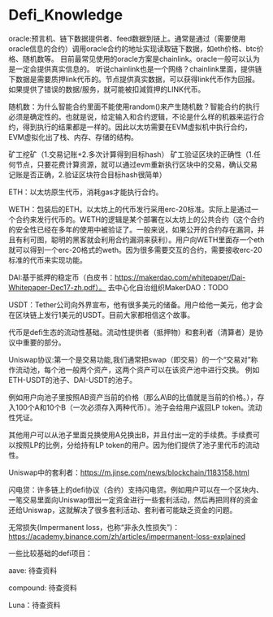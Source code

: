 # Defi_Knowledge

oracle:预言机、链下数据提供者、feed数据到链上。通常是通过（需要使用oracle信息的合约）调用oracle合约的地址实现读取链下数据，如eth价格、btc价格、随机数等。
目前最常见使用的oracle方案是chainlink。oracle一般可以认为是一定会提供真实信息的。
听说chainlink也是一个网络？chainlink里面，提供链下数据是需要质押link代币的。节点提供真实数据，可以获得link代币作为回报。如果提供了错误的数据/服务，就可能被扣減質押的LINK代币。

随机数：为什么智能合约里面不能使用random()来产生随机数？智能合约的执行必须是确定性的。也就是说，给定输入和合约逻辑，不论是什么样的机器来运行合约，得到执行的结果都是一样的。因此以太坊需要在EVM虚拟机中执行合约，EVM虚拟化出了栈、内存、存储的结构。

矿工挖矿（1.交易记账+2.多次计算得到目标hash）
矿工验证区块的正确性（1.任何节点，只要花费计算资源，就可以通过evm重新执行区块中的交易，确认交易记账是否正确，2.验证区块符合目标hash很简单）

ETH：以太坊原生代币，消耗gas才能执行合约。

WETH：包装后的ETH。以太坊上的代币发行采用erc-20标准。实际上是通过一个合约来发行代币的。WETH的逻辑是某个部署在以太坊上的公共合约（这个合约的安全性已经在多年的使用中被验证了。一般来说，如果公开的合约存在漏洞，并且有利可图，聪明的黑客就会利用合约漏洞来获利）。用户向WETH里面存一个eth就可以得到一个erc-20格式的weth。因为很多需要交互的合约，需要接收erc-20标准的代币来实现功能。

DAI:基于抵押的稳定币（白皮书：https://makerdao.com/whitepaper/Dai-Whitepaper-Dec17-zh.pdf）。
去中心化自治组织MakerDAO：TODO

USDT：Tether公司向外界宣布，他有很多美元的储备。用户给他一美元，他才会在区块链上发行1美元的USDT。目前大家都相信这个故事。

代币是defi生态的流动性基础。流动性提供者（抵押物）和套利者（清算者）是协议中重要的部分。

Uniswap协议:第一个是交易功能,我们通常把swap（即交易）的一个“交易对”称作流动池，每个池一般两个资产，这两个资产可以在该资产池中进行交换。
例如ETH-USDT的池子、DAI-USDT的池子。

例如用户向池子里按照AB资产当前的价格（那么A\B的比值就是当前的价格。），存入100个A和10个B（一次必须存入两种代币）。池子会给用户返回LP token。流动性凭证。

其他用户可以从池子里面兑换使用A兑换出B，并且付出一定的手续费。手续费可以按照LP的比例，分给持有LP token的用户。因为他们提供了池子里代币的流动性。

Uniswap中的套利者：https://m.jinse.com/news/blockchain/1183158.html

闪电贷：许多链上的defi协议（合约）支持闪电贷。例如用户可以在一个区块内、一笔交易里面向Uniswap借出一定资金进行一些套利活动，然后再把同样的资金还给Uniswap，这就解决了很多套利活动、套利者可能缺乏资金的问题。

无常损失(Impermanent loss，也称“非永久性损失”)：https://academy.binance.com/zh/articles/impermanent-loss-explained

一些比较基础的defi项目：

aave: 待查资料

compound: 待查资料

Luna：待查资料


